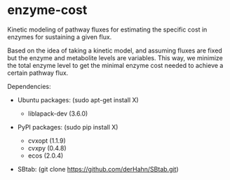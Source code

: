 enzyme-cost
===========

Kinetic modeling of pathway fluxes for estimating the specific cost in enzymes
for sustaining a given flux.

Based on the idea of taking a kinetic model, and assuming fluxes are fixed but
the enzyme and metabolite levels are variables. This way, we minimize the total
enzyme level to get the minimal enzyme cost needed to achieve a certain 
pathway flux.

Dependencies:
- Ubuntu packages: (sudo apt-get install X)
    - liblapack-dev (3.6.0)
- PyPI packages:   (sudo pip install X)
    - cvxopt (1.1.9)
    - cvxpy  (0.4.8)
    - ecos   (2.0.4)
    
- SBtab: (git clone https://github.com/derHahn/SBtab.git)
